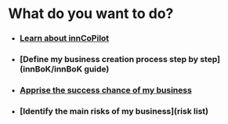 # What do you want to do?
- ### [Learn about innCoPilot](innCoPilot/docs)
- ### [Define my business creation process step by step](innBoK/innBoK guide)
- ### [Apprise the success chance of my business](keys)
- ### [Identify the main risks of my business](risk list)